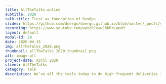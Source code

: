 ```yaml
---
title: AllTheTalks.online
subtitle: 2020
talk-title: Trust as foundation of DevOps
slides: https://github.com/doergn/doergn.github.io/blob/master/_posts/slides/TrustAsFoundationOfDevOps_AllTheTalks.pdf
recording: https://www.youtube.com/watch?v=wJhkRrLueoM
layout: default
modal-id: 28
date: 2020-04-15
img: allTheTalks_2020.png
thumbnail: allTheTalks_2020_thumbnail.png
alt: image-alt
project-date: April 2020
client: AllTheTalks
category: Talk
description: We’ve all the tools today to do high frequent deliveries in high quality. Yet many team struggle with getting into fast feedback loops with their customers, as their culture is not fast and responsive enough. Trust can help, as trust makes a team fast. We need to make trust the foundation of DevOps. DevOps requires a cultural change. But how can a DevOps transformation work (esp. in large enterprises)? Observing many teams at several occasions, Dirk noticed that trust can be seen as the foundation of DevOps. Giving examples and concrete actions, this talk shows you how to foster trust in your team, so that applying DevOps becomes a success. The talk tries to explain the science behind trust, and how this knowledge can be applied to help us to understand how we can foster trust in a team
---
```

